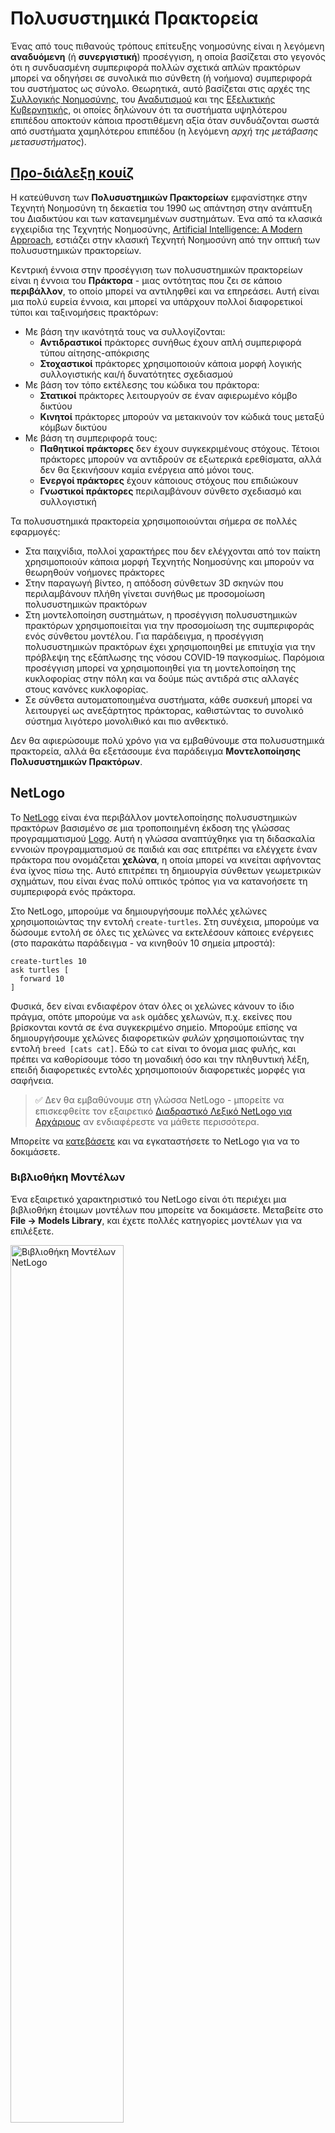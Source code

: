 <!--
CO_OP_TRANSLATOR_METADATA:
{
  "original_hash": "1ddf651d7681b4449f9d09ea3b17911e",
  "translation_date": "2025-08-29T08:38:24+00:00",
  "source_file": "lessons/6-Other/23-MultiagentSystems/README.md",
  "language_code": "el"
}
-->
# Πολυσυστημικά Πρακτορεία

Ένας από τους πιθανούς τρόπους επίτευξης νοημοσύνης είναι η λεγόμενη **αναδυόμενη** (ή **συνεργιστική**) προσέγγιση, η οποία βασίζεται στο γεγονός ότι η συνδυασμένη συμπεριφορά πολλών σχετικά απλών πρακτόρων μπορεί να οδηγήσει σε συνολικά πιο σύνθετη (ή νοήμονα) συμπεριφορά του συστήματος ως σύνολο. Θεωρητικά, αυτό βασίζεται στις αρχές της [Συλλογικής Νοημοσύνης](https://en.wikipedia.org/wiki/Collective_intelligence), του [Αναδυτισμού](https://en.wikipedia.org/wiki/Global_brain) και της [Εξελικτικής Κυβερνητικής](https://en.wikipedia.org/wiki/Global_brain), οι οποίες δηλώνουν ότι τα συστήματα υψηλότερου επιπέδου αποκτούν κάποια προστιθέμενη αξία όταν συνδυάζονται σωστά από συστήματα χαμηλότερου επιπέδου (η λεγόμενη *αρχή της μετάβασης μετασυστήματος*).

## [Προ-διάλεξη κουίζ](https://red-field-0a6ddfd03.1.azurestaticapps.net/quiz/123)

Η κατεύθυνση των **Πολυσυστημικών Πρακτορείων** εμφανίστηκε στην Τεχνητή Νοημοσύνη τη δεκαετία του 1990 ως απάντηση στην ανάπτυξη του Διαδικτύου και των κατανεμημένων συστημάτων. Ένα από τα κλασικά εγχειρίδια της Τεχνητής Νοημοσύνης, [Artificial Intelligence: A Modern Approach](https://en.wikipedia.org/wiki/Artificial_Intelligence:_A_Modern_Approach), εστιάζει στην κλασική Τεχνητή Νοημοσύνη από την οπτική των πολυσυστημικών πρακτορείων.

Κεντρική έννοια στην προσέγγιση των πολυσυστημικών πρακτορείων είναι η έννοια του **Πράκτορα** - μιας οντότητας που ζει σε κάποιο **περιβάλλον**, το οποίο μπορεί να αντιληφθεί και να επηρεάσει. Αυτή είναι μια πολύ ευρεία έννοια, και μπορεί να υπάρχουν πολλοί διαφορετικοί τύποι και ταξινομήσεις πρακτόρων:

* Με βάση την ικανότητά τους να συλλογίζονται:
   - **Αντιδραστικοί** πράκτορες συνήθως έχουν απλή συμπεριφορά τύπου αίτησης-απόκρισης
   - **Στοχαστικοί** πράκτορες χρησιμοποιούν κάποια μορφή λογικής συλλογιστικής και/ή δυνατότητες σχεδιασμού
* Με βάση τον τόπο εκτέλεσης του κώδικα του πράκτορα:
   - **Στατικοί** πράκτορες λειτουργούν σε έναν αφιερωμένο κόμβο δικτύου
   - **Κινητοί** πράκτορες μπορούν να μετακινούν τον κώδικά τους μεταξύ κόμβων δικτύου
* Με βάση τη συμπεριφορά τους:
   - **Παθητικοί πράκτορες** δεν έχουν συγκεκριμένους στόχους. Τέτοιοι πράκτορες μπορούν να αντιδρούν σε εξωτερικά ερεθίσματα, αλλά δεν θα ξεκινήσουν καμία ενέργεια από μόνοι τους.
   - **Ενεργοί πράκτορες** έχουν κάποιους στόχους που επιδιώκουν
   - **Γνωστικοί πράκτορες** περιλαμβάνουν σύνθετο σχεδιασμό και συλλογιστική

Τα πολυσυστημικά πρακτορεία χρησιμοποιούνται σήμερα σε πολλές εφαρμογές:

* Στα παιχνίδια, πολλοί χαρακτήρες που δεν ελέγχονται από τον παίκτη χρησιμοποιούν κάποια μορφή Τεχνητής Νοημοσύνης και μπορούν να θεωρηθούν νοήμονες πράκτορες
* Στην παραγωγή βίντεο, η απόδοση σύνθετων 3D σκηνών που περιλαμβάνουν πλήθη γίνεται συνήθως με προσομοίωση πολυσυστημικών πρακτόρων
* Στη μοντελοποίηση συστημάτων, η προσέγγιση πολυσυστημικών πρακτόρων χρησιμοποιείται για την προσομοίωση της συμπεριφοράς ενός σύνθετου μοντέλου. Για παράδειγμα, η προσέγγιση πολυσυστημικών πρακτόρων έχει χρησιμοποιηθεί με επιτυχία για την πρόβλεψη της εξάπλωσης της νόσου COVID-19 παγκοσμίως. Παρόμοια προσέγγιση μπορεί να χρησιμοποιηθεί για τη μοντελοποίηση της κυκλοφορίας στην πόλη και να δούμε πώς αντιδρά στις αλλαγές στους κανόνες κυκλοφορίας.
* Σε σύνθετα αυτοματοποιημένα συστήματα, κάθε συσκευή μπορεί να λειτουργεί ως ανεξάρτητος πράκτορας, καθιστώντας το συνολικό σύστημα λιγότερο μονολιθικό και πιο ανθεκτικό.

Δεν θα αφιερώσουμε πολύ χρόνο για να εμβαθύνουμε στα πολυσυστημικά πρακτορεία, αλλά θα εξετάσουμε ένα παράδειγμα **Μοντελοποίησης Πολυσυστημικών Πρακτόρων**.

## NetLogo

Το [NetLogo](https://ccl.northwestern.edu/netlogo/) είναι ένα περιβάλλον μοντελοποίησης πολυσυστημικών πρακτόρων βασισμένο σε μια τροποποιημένη έκδοση της γλώσσας προγραμματισμού [Logo](https://en.wikipedia.org/wiki/Logo_(programming_language)). Αυτή η γλώσσα αναπτύχθηκε για τη διδασκαλία εννοιών προγραμματισμού σε παιδιά και σας επιτρέπει να ελέγχετε έναν πράκτορα που ονομάζεται **χελώνα**, η οποία μπορεί να κινείται αφήνοντας ένα ίχνος πίσω της. Αυτό επιτρέπει τη δημιουργία σύνθετων γεωμετρικών σχημάτων, που είναι ένας πολύ οπτικός τρόπος για να κατανοήσετε τη συμπεριφορά ενός πράκτορα.

Στο NetLogo, μπορούμε να δημιουργήσουμε πολλές χελώνες χρησιμοποιώντας την εντολή `create-turtles`. Στη συνέχεια, μπορούμε να δώσουμε εντολή σε όλες τις χελώνες να εκτελέσουν κάποιες ενέργειες (στο παρακάτω παράδειγμα - να κινηθούν 10 σημεία μπροστά):

```
create-turtles 10
ask turtles [
  forward 10
]
```

Φυσικά, δεν είναι ενδιαφέρον όταν όλες οι χελώνες κάνουν το ίδιο πράγμα, οπότε μπορούμε να `ask` ομάδες χελωνών, π.χ. εκείνες που βρίσκονται κοντά σε ένα συγκεκριμένο σημείο. Μπορούμε επίσης να δημιουργήσουμε χελώνες διαφορετικών *φυλών* χρησιμοποιώντας την εντολή `breed [cats cat]`. Εδώ το `cat` είναι το όνομα μιας φυλής, και πρέπει να καθορίσουμε τόσο τη μοναδική όσο και την πληθυντική λέξη, επειδή διαφορετικές εντολές χρησιμοποιούν διαφορετικές μορφές για σαφήνεια.

> ✅ Δεν θα εμβαθύνουμε στη γλώσσα NetLogo - μπορείτε να επισκεφθείτε τον εξαιρετικό [Διαδραστικό Λεξικό NetLogo για Αρχάριους](https://ccl.northwestern.edu/netlogo/bind/) αν ενδιαφέρεστε να μάθετε περισσότερα.

Μπορείτε να [κατεβάσετε](https://ccl.northwestern.edu/netlogo/download.shtml) και να εγκαταστήσετε το NetLogo για να το δοκιμάσετε.

### Βιβλιοθήκη Μοντέλων

Ένα εξαιρετικό χαρακτηριστικό του NetLogo είναι ότι περιέχει μια βιβλιοθήκη έτοιμων μοντέλων που μπορείτε να δοκιμάσετε. Μεταβείτε στο **File → Models Library**, και έχετε πολλές κατηγορίες μοντέλων για να επιλέξετε.

<img alt="Βιβλιοθήκη Μοντέλων NetLogo" src="images/NetLogo-ModelLib.png" width="60%"/>

> Στιγμιότυπο οθόνης της βιβλιοθήκης μοντέλων από τον Dmitry Soshnikov

Μπορείτε να ανοίξετε ένα από τα μοντέλα, για παράδειγμα **Biology → Flocking**.

### Κύριες Αρχές

Αφού ανοίξετε το μοντέλο, μεταφέρεστε στην κύρια οθόνη του NetLogo. Εδώ είναι ένα δείγμα μοντέλου που περιγράφει τον πληθυσμό λύκων και προβάτων, δεδομένων πεπερασμένων πόρων (γρασίδι).

![Κύρια Οθόνη NetLogo](../../../../../translated_images/NetLogo-Main.32653711ec1a01b3cab22ec0b148e64193d0b979b055285bef329d5e3d6958c5.el.png)

> Στιγμιότυπο οθόνης από τον Dmitry Soshnikov

Στην οθόνη αυτή, μπορείτε να δείτε:

* Την ενότητα **Interface**, η οποία περιέχει:
  - Το κύριο πεδίο, όπου ζουν όλοι οι πράκτορες
  - Διάφορους ελέγχους: κουμπιά, ρυθμιστικά κ.λπ.
  - Γραφήματα που μπορείτε να χρησιμοποιήσετε για να εμφανίσετε παραμέτρους της προσομοίωσης
* Την καρτέλα **Code**, η οποία περιέχει τον επεξεργαστή, όπου μπορείτε να γράψετε πρόγραμμα NetLogo

Στις περισσότερες περιπτώσεις, η διεπαφή θα έχει ένα κουμπί **Setup**, το οποίο αρχικοποιεί την κατάσταση της προσομοίωσης, και ένα κουμπί **Go** που ξεκινά την εκτέλεση. Αυτά χειρίζονται οι αντίστοιχοι χειριστές στον κώδικα που μοιάζουν με αυτό:

```
to go [
...
]
```

Ο κόσμος του NetLogo αποτελείται από τα εξής αντικείμενα:

* **Πράκτορες** (χελώνες) που μπορούν να κινούνται στο πεδίο και να κάνουν κάτι. Δίνετε εντολές στους πράκτορες χρησιμοποιώντας τη σύνταξη `ask turtles [...]`, και ο κώδικας στις αγκύλες εκτελείται από όλους τους πράκτορες σε *λειτουργία χελώνας*.
* **Κομμάτια** είναι τετράγωνα τμήματα του πεδίου, πάνω στα οποία ζουν οι πράκτορες. Μπορείτε να αναφέρεστε σε όλους τους πράκτορες στο ίδιο κομμάτι ή να αλλάζετε χρώματα και άλλες ιδιότητες των κομματιών. Μπορείτε επίσης να `ask patches` να κάνουν κάτι.
* **Παρατηρητής** είναι ένας μοναδικός πράκτορας που ελέγχει τον κόσμο. Όλοι οι χειριστές κουμπιών εκτελούνται σε *λειτουργία παρατηρητή*.

> ✅ Η ομορφιά ενός πολυσυστημικού περιβάλλοντος είναι ότι ο κώδικας που εκτελείται σε λειτουργία χελώνας ή σε λειτουργία κομματιού εκτελείται ταυτόχρονα από όλους τους πράκτορες παράλληλα. Έτσι, γράφοντας λίγο κώδικα και προγραμματίζοντας τη συμπεριφορά ενός μεμονωμένου πράκτορα, μπορείτε να δημιουργήσετε σύνθετη συμπεριφορά του συστήματος προσομοίωσης ως σύνολο.

### Flocking

Ως παράδειγμα συμπεριφοράς πολυσυστημικών πρακτόρων, ας εξετάσουμε το **[Flocking](https://en.wikipedia.org/wiki/Flocking_(behavior))**. Το Flocking είναι ένα σύνθετο μοτίβο που μοιάζει πολύ με τον τρόπο που πετούν τα σμήνη πουλιών. Παρατηρώντας τα να πετούν, μπορεί να σκεφτείτε ότι ακολουθούν κάποιο συλλογικό αλγόριθμο ή ότι διαθέτουν κάποια μορφή *συλλογικής νοημοσύνης*. Ωστόσο, αυτή η σύνθετη συμπεριφορά προκύπτει όταν κάθε μεμονωμένος πράκτορας (σε αυτή την περίπτωση, ένα *πουλί*) παρατηρεί μόνο κάποιους άλλους πράκτορες σε μικρή απόσταση από αυτό και ακολουθεί τρεις απλούς κανόνες:

* **Ευθυγράμμιση** - κατευθύνεται προς τη μέση κατεύθυνση των γειτονικών πρακτόρων
* **Συνοχή** - προσπαθεί να κατευθυνθεί προς τη μέση θέση των γειτόνων (*έλξη μακράς εμβέλειας*)
* **Διαχωρισμός** - όταν πλησιάζει πολύ κοντά σε άλλα πουλιά, προσπαθεί να απομακρυνθεί (*απώθηση μικρής εμβέλειας*)

Μπορείτε να εκτελέσετε το παράδειγμα flocking και να παρατηρήσετε τη συμπεριφορά. Μπορείτε επίσης να προσαρμόσετε παραμέτρους, όπως τον *βαθμό διαχωρισμού* ή την *εμβέλεια θέασης*, που καθορίζει πόσο μακριά μπορεί να δει κάθε πουλί. Σημειώστε ότι αν μειώσετε την εμβέλεια θέασης στο 0, όλα τα πουλιά γίνονται τυφλά και το flocking σταματά. Αν μειώσετε τον διαχωρισμό στο 0, όλα τα πουλιά συγκεντρώνονται σε μια ευθεία γραμμή.

> ✅ Μεταβείτε στην καρτέλα **Code** και δείτε πού υλοποιούνται οι τρεις κανόνες του flocking (ευθυγράμμιση, συνοχή και διαχωρισμός) στον κώδικα. Σημειώστε πώς αναφερόμαστε μόνο σε εκείνους τους πράκτορες που βρίσκονται σε οπτική επαφή.

### Άλλα Μοντέλα για Εξερεύνηση

Υπάρχουν μερικά ακόμη ενδιαφέροντα μοντέλα που μπορείτε να πειραματιστείτε:

* **Art → Fireworks** δείχνει πώς ένα πυροτέχνημα μπορεί να θεωρηθεί συλλογική συμπεριφορά μεμονωμένων ρευμάτων φωτιάς
* **Social Science → Traffic Basic** και **Social Science → Traffic Grid** δείχνουν το μοντέλο κυκλοφορίας πόλης σε 1D και 2D Grid με ή χωρίς φανάρια. Κάθε αυτοκίνητο στην προσομοίωση ακολουθεί τους εξής κανόνες:
   - Αν ο χώρος μπροστά του είναι άδειος - επιτάχυνση (μέχρι μια συγκεκριμένη μέγιστη ταχύτητα)
   - Αν βλέπει εμπόδιο μπροστά - φρενάρισμα (και μπορείτε να προσαρμόσετε πόσο μακριά μπορεί να δει ένας οδηγός)
* **Social Science → Party** δείχνει πώς οι άνθρωποι συγκεντρώνονται κατά τη διάρκεια ενός κοκτέιλ πάρτι. Μπορείτε να βρείτε τον συνδυασμό παραμέτρων που οδηγεί στη γρηγορότερη αύξηση της ευτυχίας της ομάδας.

Όπως μπορείτε να δείτε από αυτά τα παραδείγματα, οι προσομοιώσεις πολυσυστημικών πρακτόρων μπορούν να είναι ένας πολύ χρήσιμος τρόπος για να κατανοήσετε τη συμπεριφορά ενός σύνθετου συστήματος που αποτελείται από άτομα που ακολουθούν την ίδια ή παρόμοια λογική. Μπορεί επίσης να χρησιμοποιηθεί για τον έλεγχο εικονικών πρακτόρων, όπως [NPCs](https://en.wikipedia.org/wiki/NPC) σε παιχνίδια υπολογιστή ή πρακτόρων σε 3D κόσμους κινουμένων σχεδίων.

## Στοχαστικοί Πράκτορες

Οι πράκτορες που περιγράφηκαν παραπάνω είναι πολύ απλοί, αντιδρώντας σε αλλαγές στο περιβάλλον χρησιμοποιώντας κάποιο είδος αλγορίθμου. Ως εκ τούτου, είναι **αντιδραστικοί πράκτορες**. Ωστόσο, μερικές φορές οι πράκτορες μπορούν να συλλογίζονται και να σχεδιάζουν τις ενέργειές τους, οπότε ονομάζονται **στοχαστικοί**.

Ένα τυπικό παράδειγμα θα ήταν ένας προσωπικός πράκτορας που λαμβάνει μια οδηγία από έναν άνθρωπο να κλείσει ένα πακέτο διακοπών. Υποθέστε ότι υπάρχουν πολλοί πράκτορες που ζουν στο διαδίκτυο, οι οποίοι μπορούν να τον βοηθήσουν. Θα πρέπει τότε να επικοινωνήσει με άλλους πράκτορες για να δει ποιες πτήσεις είναι διαθέσιμες, ποιες είναι οι τιμές των ξενοδοχείων για διαφορετικές ημερομηνίες και να προσπαθήσει να διαπραγματευτεί την καλύτερη τιμή. Όταν το σχέδιο διακοπών ολοκληρωθεί και επιβεβαιωθεί από τον ιδιοκτήτη, μπορεί να προχωρήσει στην κράτηση.

Για να το κάνει αυτό, οι πράκτορες πρέπει να **επικοινωνούν**. Για επιτυχημένη επικοινωνία χρειάζονται:

* Κάποιες **τυπικές γλώσσες για την ανταλλαγή γνώσης**, όπως [Knowledge Interchange Format](https://en.wikipedia.org/wiki/Knowledge_Interchange_Format) (KIF) και [Knowledge Query and Manipulation Language](https://en.wikipedia.org/wiki/Knowledge_Query_and_Manipulation_Language) (KQML). Αυτές οι γλώσσες σχεδιάζονται με βάση τη [Θεωρία Πράξεων Ομιλίας](https://en.wikipedia.org/wiki/Speech_act).
* Αυτές οι γλώσσες πρέπει επίσης να περιλαμβάνουν κάποιες **πρωτόκολλες για διαπραγματεύσεις**, βασισμένες σε διαφορε

---

**Αποποίηση ευθύνης**:  
Αυτό το έγγραφο έχει μεταφραστεί χρησιμοποιώντας την υπηρεσία αυτόματης μετάφρασης AI [Co-op Translator](https://github.com/Azure/co-op-translator). Παρόλο που καταβάλλουμε κάθε δυνατή προσπάθεια για ακρίβεια, παρακαλούμε να έχετε υπόψη ότι οι αυτόματες μεταφράσεις ενδέχεται να περιέχουν σφάλματα ή ανακρίβειες. Το πρωτότυπο έγγραφο στη μητρική του γλώσσα θα πρέπει να θεωρείται η αυθεντική πηγή. Για κρίσιμες πληροφορίες, συνιστάται επαγγελματική ανθρώπινη μετάφραση. Δεν φέρουμε ευθύνη για τυχόν παρεξηγήσεις ή εσφαλμένες ερμηνείες που προκύπτουν από τη χρήση αυτής της μετάφρασης.